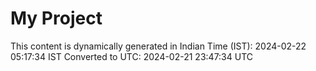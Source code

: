 # My Project

This content is dynamically generated in Indian Time (IST): 2024-02-22 05:17:34 IST
Converted to UTC: 2024-02-21 23:47:34 UTC
